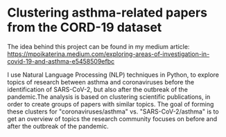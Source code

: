 # Clustering asthma-related papers from the CORD-19 dataset
The idea behind this project can be found in my medium article: https://mpoikaterina.medium.com/exploring-areas-of-investigation-in-covid-19-and-asthma-e5458509efbc 

I use Natural Language Processing (NLP) techniques in Python, to explore topics of research between asthma and coronaviruses before the identification of SARS-CoV-2,
but also after the outbreak of the pandemic.The analysis is based on clustering scientific publications, in order to create groups of papers with similar topics.
The goal of forming these clusters for "coronaviruses/asthma" vs. "SARS-CoV-2/asthma" is to get an overview of topics the research community focuses on before and after the outbreak of the pandemic.
